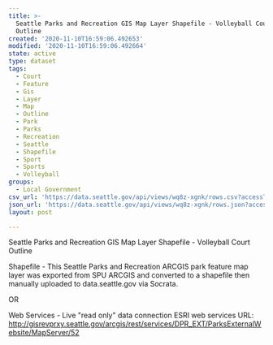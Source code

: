```yaml
---
title: >-
  Seattle Parks and Recreation GIS Map Layer Shapefile - Volleyball Court
  Outline
created: '2020-11-10T16:59:06.492653'
modified: '2020-11-10T16:59:06.492664'
state: active
type: dataset
tags:
  - Court
  - Feature
  - Gis
  - Layer
  - Map
  - Outline
  - Park
  - Parks
  - Recreation
  - Seattle
  - Shapefile
  - Sport
  - Sports
  - Volleyball
groups:
  - Local Government
csv_url: 'https://data.seattle.gov/api/views/wq8z-xgnk/rows.csv?accessType=DOWNLOAD'
json_url: 'https://data.seattle.gov/api/views/wq8z-xgnk/rows.json?accessType=DOWNLOAD'
layout: post

---
```

Seattle Parks and Recreation GIS Map Layer Shapefile - Volleyball Court Outline

Shapefile - This Seattle Parks and Recreation ARCGIS park feature map layer was exported from SPU ARCGIS and 
converted to a shapefile then manually uploaded to data.seattle.gov via Socrata.

OR

Web Services - Live "read only" data connection ESRI web services URL: 
http://gisrevprxy.seattle.gov/arcgis/rest/services/DPR_EXT/ParksExternalWebsite/MapServer/52
